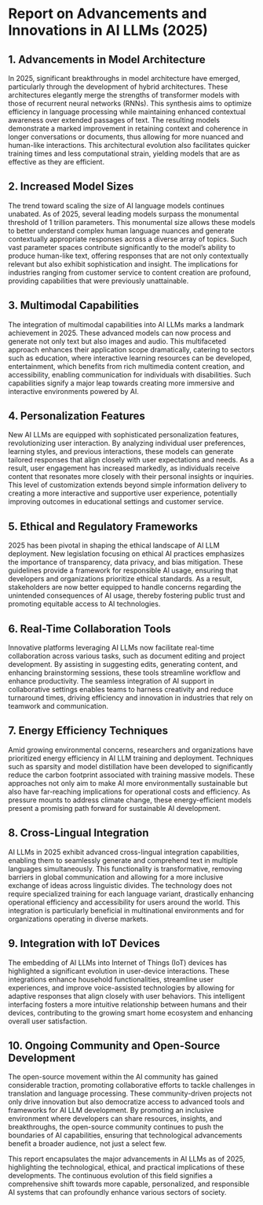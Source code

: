 # Report on Advancements and Innovations in AI LLMs (2025)

## 1. Advancements in Model Architecture
In 2025, significant breakthroughs in model architecture have emerged, particularly through the development of hybrid architectures. These architectures elegantly merge the strengths of transformer models with those of recurrent neural networks (RNNs). This synthesis aims to optimize efficiency in language processing while maintaining enhanced contextual awareness over extended passages of text. The resulting models demonstrate a marked improvement in retaining context and coherence in longer conversations or documents, thus allowing for more nuanced and human-like interactions. This architectural evolution also facilitates quicker training times and less computational strain, yielding models that are as effective as they are efficient.

## 2. Increased Model Sizes
The trend toward scaling the size of AI language models continues unabated. As of 2025, several leading models surpass the monumental threshold of 1 trillion parameters. This monumental size allows these models to better understand complex human language nuances and generate contextually appropriate responses across a diverse array of topics. Such vast parameter spaces contribute significantly to the model’s ability to produce human-like text, offering responses that are not only contextually relevant but also exhibit sophistication and insight. The implications for industries ranging from customer service to content creation are profound, providing capabilities that were previously unattainable.

## 3. Multimodal Capabilities
The integration of multimodal capabilities into AI LLMs marks a landmark achievement in 2025. These advanced models can now process and generate not only text but also images and audio. This multifaceted approach enhances their application scope dramatically, catering to sectors such as education, where interactive learning resources can be developed, entertainment, which benefits from rich multimedia content creation, and accessibility, enabling communication for individuals with disabilities. Such capabilities signify a major leap towards creating more immersive and interactive environments powered by AI.

## 4. Personalization Features
New AI LLMs are equipped with sophisticated personalization features, revolutionizing user interaction. By analyzing individual user preferences, learning styles, and previous interactions, these models can generate tailored responses that align closely with user expectations and needs. As a result, user engagement has increased markedly, as individuals receive content that resonates more closely with their personal insights or inquiries. This level of customization extends beyond simple information delivery to creating a more interactive and supportive user experience, potentially improving outcomes in educational settings and customer service.

## 5. Ethical and Regulatory Frameworks
2025 has been pivotal in shaping the ethical landscape of AI LLM deployment. New legislation focusing on ethical AI practices emphasizes the importance of transparency, data privacy, and bias mitigation. These guidelines provide a framework for responsible AI usage, ensuring that developers and organizations prioritize ethical standards. As a result, stakeholders are now better equipped to handle concerns regarding the unintended consequences of AI usage, thereby fostering public trust and promoting equitable access to AI technologies.

## 6. Real-Time Collaboration Tools
Innovative platforms leveraging AI LLMs now facilitate real-time collaboration across various tasks, such as document editing and project development. By assisting in suggesting edits, generating content, and enhancing brainstorming sessions, these tools streamline workflow and enhance productivity. The seamless integration of AI support in collaborative settings enables teams to harness creativity and reduce turnaround times, driving efficiency and innovation in industries that rely on teamwork and communication.

## 7. Energy Efficiency Techniques
Amid growing environmental concerns, researchers and organizations have prioritized energy efficiency in AI LLM training and deployment. Techniques such as sparsity and model distillation have been developed to significantly reduce the carbon footprint associated with training massive models. These approaches not only aim to make AI more environmentally sustainable but also have far-reaching implications for operational costs and efficiency. As pressure mounts to address climate change, these energy-efficient models present a promising path forward for sustainable AI development.

## 8. Cross-Lingual Integration
AI LLMs in 2025 exhibit advanced cross-lingual integration capabilities, enabling them to seamlessly generate and comprehend text in multiple languages simultaneously. This functionality is transformative, removing barriers in global communication and allowing for a more inclusive exchange of ideas across linguistic divides. The technology does not require specialized training for each language variant, drastically enhancing operational efficiency and accessibility for users around the world. This integration is particularly beneficial in multinational environments and for organizations operating in diverse markets.

## 9. Integration with IoT Devices
The embedding of AI LLMs into Internet of Things (IoT) devices has highlighted a significant evolution in user-device interactions. These integrations enhance household functionalities, streamline user experiences, and improve voice-assisted technologies by allowing for adaptive responses that align closely with user behaviors. This intelligent interfacing fosters a more intuitive relationship between humans and their devices, contributing to the growing smart home ecosystem and enhancing overall user satisfaction.

## 10. Ongoing Community and Open-Source Development
The open-source movement within the AI community has gained considerable traction, promoting collaborative efforts to tackle challenges in translation and language processing. These community-driven projects not only drive innovation but also democratize access to advanced tools and frameworks for AI LLM development. By promoting an inclusive environment where developers can share resources, insights, and breakthroughs, the open-source community continues to push the boundaries of AI capabilities, ensuring that technological advancements benefit a broader audience, not just a select few. 

This report encapsulates the major advancements in AI LLMs as of 2025, highlighting the technological, ethical, and practical implications of these developments. The continuous evolution of this field signifies a comprehensive shift towards more capable, personalized, and responsible AI systems that can profoundly enhance various sectors of society.